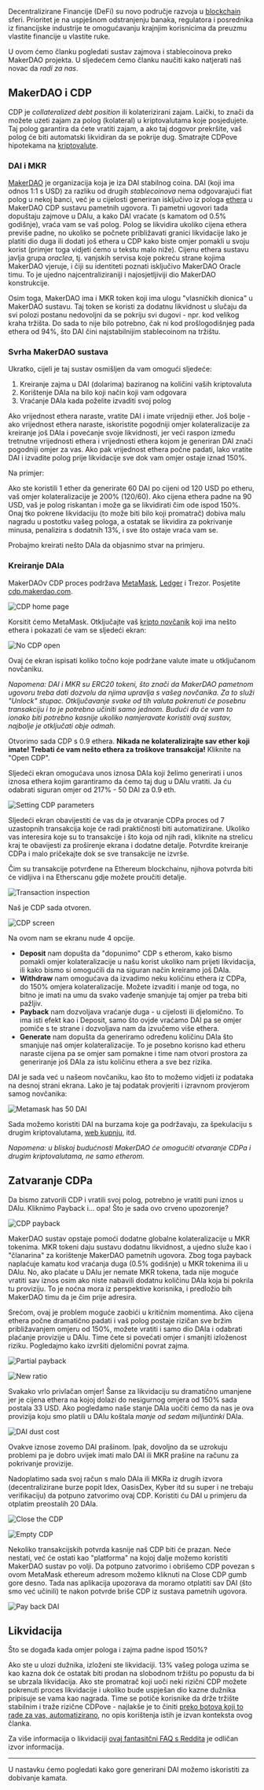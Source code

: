 Decentralizirane Financije (DeFi) su novo područje razvoja u [blockchain](https://bitfalls.com/2017/08/20/blockchain-explained-blockchain-works/) sferi. Prioritet je na uspješnom odstranjenju banaka, regulatora i posrednika iz financijske industrije te omogućavanju krajnjim korisnicima da preuzmu vlastite financije u vlastite ruke.

U ovom ćemo članku pogledati sustav zajmova i stablecoinova preko MakerDAO projekta. U sljedećem ćemo članku naučiti kako natjerati naš novac da _radi za nas_.

## MakerDAO i CDP

CDP je _collateralized debt position_ ili kolaterizirani zajam. Laički, to znači da možete uzeti zajam za polog (kolateral) u kriptovalutama koje posjedujete. Taj polog garantira da ćete vratiti zajam, a ako taj dogovor prekršite, vaš polog će biti automatski likvidiran da se pokrije dug. Smatrajte CDPove hipotekama na [kriptovalute](https://bitfalls.com/hr/2017/08/20/cryptocurrency/).

### DAI i MKR

[MakerDAO](https://makerdao.com) je organizacija koja je iza DAI stabilnog coina. DAI (koji ima odnos 1:1 s USD) za razliku od drugih _stablecoinova_ nema odgovarajući fiat polog u nekoj banci, već je u cijelosti generiran isključivo iz pologa [ethera](https://bitfalls.com/hr/2017/09/19/what-ethereum-compare-to-bitcoin/) u MakerDAO CDP sustavu pametnih ugovora. Ti pametni ugovori tada dopuštaju zajmove u DAIu, a kako DAI vraćate (s kamatom od 0.5% godišnje), vraća vam se vaš polog. Polog se likvidira ukoliko cijena ethera previše padne, no ukoliko se počnete približavati granici likvidacije lako je platiti dio duga ili dodati još ethera u CDP kako biste omjer pomakli u svoju korist (primjer toga vidjeti ćemo u tekstu malo niže). Cijenu ethera sustavu javlja grupa _oraclea_, tj. vanjskih servisa koje pokreću strane kojima MakerDAO vjeruje, i čiji su identiteti poznati isključivo MakerDAO Oracle timu. To je ujedno najcentraliziraniji i najosjetljiviji dio MakerDAO konstrukcije.

Osim toga, MakerDAO ima i MKR token koji ima ulogu "vlasničkih dionica" u MakerDAO sustavu. Taj token se koristi za dodatnu likvidnost u slučaju da svi polozi postanu nedovoljni da se pokriju svi dugovi - npr. kod velikog kraha tržišta. Do sada to nije bilo potrebno, čak ni kod prošlogodišnjeg pada ethera od 94%, što DAI čini najstabilnijim stablecoinom na tržištu.

### Svrha MakerDAO sustava

Ukratko, cijeli je taj sustav osmišljen da vam omogući sljedeće:

1. Kreiranje zajma u DAI (dolarima) baziranog na količini vaših kriptovaluta
2. Korištenje DAIa na bilo koji način koji vam odgovara
3. Vraćanje DAIa kada poželite izvaditi svoj polog

Ako vrijednost ethera naraste, vratite DAI i imate vrijedniji ether. Još bolje - ako vrijednost ethera naraste, iskoristite pogodniji omjer kolateralizacije za kreiranje još DAIa i povećanje svoje likvidnosti, jer veći raspon između tretnutne vrijednosti ethera i vrijednosti ethera kojom je generiran DAI znači pogodniji omjer za vas. Ako pak vrijednost ethera počne padati, lako vratite DAI i izvadite polog prije likvidacije sve dok vam omjer ostaje iznad 150%.

Na primjer:

Ako ste koristili 1 ether da generirate 60 DAI po cijeni od 120 USD po etheru, vaš omjer kolateralizacije je 200% (120/60). Ako cijena ethera padne na 90 USD, vaš je polog riskantan i može ga se likvidirati čim ode ispod 150%. Onaj tko pokrene likvidaciju (to može biti bilo koji promatrač) dobiva malu nagradu u postotku vašeg pologa, a ostatak se likvidira za pokrivanje minusa, penalizira s dodatnih 13%, i sve što ostaje vraća vam se.

Probajmo kreirati nešto DAIa da objasnimo stvar na primjeru.

### Kreiranje DAIa

MakerDAOv CDP proces podržava [MetaMask](https://bitfalls.com/hr/2018/02/16/metamask-send-receive-ether/), [Ledger](https://bitfalls.com/hr/2017/09/08/hardware-wallets-like-ledger-nano-s-work/) i Trezor. Posjetite [cdp.makerdao.com](https://cdp.makerdao.com).

![CDP home page](../images/01.png)

Korsitit ćemo MetaMask. Otključajte vaš [kripto novčanik](https://bitfalls.com/hr/2017/08/31/what-cryptocurrency-wallet/) koji ima nešto ethera i pokazati će vam se sljedeći ekran:

![No CDP open](../images/02.png)

Ovaj će ekran ispisati koliko točno koje podržane valute imate u otključanom novčaniku.

_Napomena: DAI i MKR su ERC20 tokeni, što znači da MakerDAO pametnom ugovoru treba dati dozvolu da njima upravlja s vašeg novčanika. Za to služi "Unlock" stupac. Otključavanje svake od tih valuta pokrenuti će posebnu transakciju i to je potrebno učiniti samo jednom. Budući da će vam to ionako biti potrebno kasnije ukoliko namjeravate koristiti ovaj sustav, najbolje je otključati obje odmah._

Otvorimo sada CDP s 0.9 ethera. **Nikada ne kolateralizirajte sav ether koji imate! Trebati će vam nešto ethera za troškove transakcija!** Kliknite na "Open CDP".

Sljedeći ekran omogućava unos iznosa DAIa koji želimo generirati i unos iznosa ethera kojim garantiramo da ćemo taj dug u DAIu vratiti. Ja ću odabrati siguran omjer od 217% - 50 DAI za 0.9 eth.

![Setting CDP parameters](../images/03.png)

Sljedeći ekran obavijestiti će vas da je otvaranje CDPa proces od 7 uzastopnih transakcija koje će radi praktičnosti biti automatizirane. Ukoliko vas interesira koje su to transakcije i što koja od njih radi, kliknite na strelicu kraj te obavijesti za proširenje ekrana i dodatne detalje. Potvrdite kreiranje CDPa i malo pričekajte dok se sve transakcije ne izvrše.

Čim su transakcije potvrđene na Ethereum blockchainu, njihova potvrda biti će vidljiva i na Etherscanu gdje možete proučiti detalje.

![Transaction inspection](../images/04.png)

Naš je CDP sada otvoren.

![CDP screen](../images/05.png)

Na ovom nam se ekranu nude 4 opcije.

- **Deposit** nam dopušta da "dopunimo" CDP s etherom, kako bismo pomakli omjer kolateralizacije u našu korist ukoliko nam prijeti likvidacija, ili kako bismo si omogućili da na siguran način kreiramo još DAIa.
- **Withdraw** nam omogućava da izvadimo neku količinu ethera iz CDPa, do 150% omjera kolateralizacije. Možete izvaditi i manje od toga, no bitno je imati na umu da svako vađenje smanjuje taj omjer pa treba biti pažljiv.
- **Payback** nam dozvoljava vraćanje duga - u cijelosti ili djelomično. To ima isti efekt kao i Deposit, samo što ovjde vraćamo DAI pa se omjer pomiče s te strane i dozvoljava nam da izvučemo više ethera.
- **Generate** nam dopušta da generiramo određenu količinu DAIa što smanjuje naš omjer kolateralizacije. To je posebno korisno kad etheru naraste cijena pa se omjer sam pomakne i time nam otvori prostora za generiranje još DAIa za istu količinu ethera a sve bez rizika.

DAI je sada već u našeom novčaniku, kao što to možemo vidjeti iz podataka na desnoj strani ekrana. Lako je taj podatak provjeriti i izravnom provjerom samog novčanika:

![Metamask has 50 DAI](../images/06.png)

Sada možemo koristiti DAI na burzama koje ga podržavaju, za špekulaciju s drugim kriptovalutama, [web kupnju](https://ava.do), itd.

_Napomena: u bliskoj budućnosti MakerDAO će omogućiti otvaranje CDPa i drugim kriptovalutama, ne samo etherom._

## Zatvaranje CDPa

Da bismo zatvorili CDP i vratili svoj polog, potrebno je vratiti puni iznos u DAIu. Kliknimo Payback i... opa! Što je sada ovo crveno upozorenje?

![CDP payback](../images/07.png)

MakerDAO sustav opstaje pomoći dodatne globalne kolateralizacije u MKR tokenima. MKR tokeni daju sustavu dodatnu likvidnost, a ujedno služe kao i "članarina" za korištenje MakerDAO pametnih ugovora. Zbog toga payback naplaćuje kamatu kod vraćanja duga (0.5% godišnje) u MKR tokenima ili u DAIu. No, ako plaćate u DAIu jer nemate MKR tokena, tada nije moguće vratiti sav iznos osim ako niste nabavili dodatnu količinu DAIa koja bi pokrila tu proviziju. To je noćna mora iz perspektive korisnika, i predložio bih MakerDAO timu da je čim prije adresira.

Srećom, ovaj je problem moguće zaobići u kritičnim momentima. Ako cijena ethera počne dramatično padati i vaš polog postaje rizičan sve bržim približavanjem omjeru od 150%, možete vratiti i samo dio DAIa i odabrati plaćanje provizije u DAIu. Time ćete si povećati omjer i smanjiti izloženost riziku. Pogledajmo kako izvršiti djelomični povrat zajma.

![Partial payback](../images/08.png)

![New ratio](../images/09.png)

Svakako vrlo privlačan omjer! Šanse za likvidaciju su dramatično umanjene jer je cijena ethera na kojoj dolazi do nesigurnog omjera od 150% sada postala 33 USD. Ako pogledamo naše stanje DAIa uočiti ćemo da nas je ova provizija koju smo platili u DAIu koštala _manje od sedam miljuntinki_ DAIa.

![DAI dust cost](../images/10.png)

Ovakve iznose zovemo DAI prašinom. Ipak, dovoljno da se uzrokuju problemi pa je dobro uvijek imati malo DAI ili MKR prašine na računu za pokrivanje provizije.

Nadoplatimo sada svoj račun s malo DAIa ili MKRa iz drugih izvora (decentralizirane burze popit Idex, OasisDex, Kyber itd su super i ne trebaju verifikaciju) da potpuno zatvorimo ovaj CDP. Koristiti ću DAI u primjeru da otplatim preostalih 20 DAIa.


![Close the CDP](../images/11.png)

![Empty CDP](../images/12.png)

Nekoliko transakcijskih potvrda kasnije naš CDP biti će prazan. Neće nestati, već će ostati kao "platforma" na kojoj dalje možemo koristiti MakerDAO sustav po volji. Da potpuno zatvorimo i obrišemo CDP povezan s ovom MetaMask ethereum adresom možemo kliknuti na Close CDP gumb gore desno. Tada nas aplikacija upozorava da moramo otplatiti sav DAI (što smo već učinili) te nakon potvrde briše CDP iz sustava pametnih ugovora.

![Pay back DAI](../images/13.png)

## Likvidacija

Što se događa kada omjer pologa i zajma padne ispod 150%?

Ako ste u ulozi dužnika, izloženi ste likvidaciji. 13% vašeg pologa uzima se kao kazna dok će ostatak biti prodan na slobodnom tržištu po popustu da bi se ubrzala likvidacija. Ako ste promatrač koji uoči neki rizični CDP možete pokrenuti proces likvidacije i ukoliko bude uspješan dio kazne dužnika pripisuje se vama kao nagrada. Time se potiče korisnike da drže tržište stabilnim i traže rizične CDPove - najlakše je to činiti [preko botova koji to rade za vas, automatizirano](https://developer.makerdao.com/keepers/), no opis korištenja istih je izvan konteksta ovog članka.

Za više informacija o likvidaciji [ovaj fantasitčni FAQ s Reddita](https://www.reddit.com/r/MakerDAO/comments/8efk5q/faq_possibly_everything_you_ever_wanted_to_know) je odličan izvor informacija.

---

U nastavku ćemo pogledati kako gore generirani DAI možemo iskoristiti za dobivanje kamata.